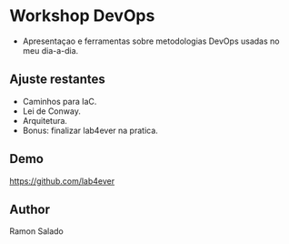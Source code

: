Workshop DevOps
===============
- Apresentaçao e ferramentas sobre metodologias DevOps usadas no meu dia-a-dia.

Ajuste restantes
----------------
- Caminhos para IaC.
- Lei de Conway.
- Arquitetura.
- Bonus: finalizar lab4ever na pratica.

Demo
----
https://github.com/lab4ever

Author
-----
Ramon Salado


